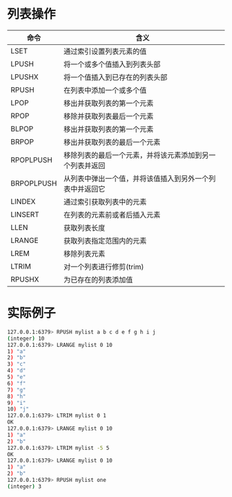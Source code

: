 # 列表操作
|命令|含义|
|-|-|
LSET | 通过索引设置列表元素的值
LPUSH |	将一个或多个值插入到列表头部
LPUSHX | 将一个值插入到已存在的列表头部
RPUSH |	在列表中添加一个或多个值
LPOP |	移出并获取列表的第一个元素
RPOP |	移除并获取列表最后一个元素
BLPOP |	移出并获取列表的第一个元素
BRPOP |	移出并获取列表的最后一个元素
RPOPLPUSH |	移除列表的最后一个元素，并将该元素添加到另一个列表并返回
BRPOPLPUSH | 从列表中弹出一个值，并将该值插入到另外一个列表中并返回它
LINDEX | 通过索引获取列表中的元素
LINSERT | 在列表的元素前或者后插入元素
LLEN | 获取列表长度
LRANGE | 获取列表指定范围内的元素
LREM |	移除列表元素
LTRIM |	对一个列表进行修剪(trim)
RPUSHX | 为已存在的列表添加值

# 实际例子
```bash
127.0.0.1:6379> RPUSH mylist a b c d e f g h i j
(integer) 10
127.0.0.1:6379> LRANGE mylist 0 10
1) "a"
2) "b"
3) "c"
4) "d"
5) "e"
6) "f"
7) "g"
8) "h"
9) "i"
10) "j"
127.0.0.1:6379> LTRIM mylist 0 1
OK
127.0.0.1:6379> LRANGE mylist 0 10
1) "a"
2) "b"
127.0.0.1:6379> LTRIM mylist -5 5
OK
127.0.0.1:6379> LRANGE mylist 0 10
1) "a"
2) "b"
127.0.0.1:6379> RPUSH mylist one
(integer) 3
```